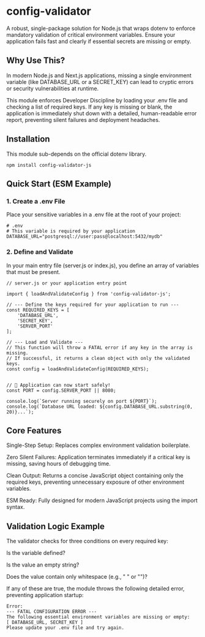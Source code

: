 # config-validator
A robust, single-package solution for Node.js that wraps dotenv to enforce mandatory validation of critical environment variables. Ensure your application fails fast and clearly if essential secrets are missing or empty.

## Why Use This?
In modern Node.js and Next.js applications, missing a single environment variable (like DATABASE_URL or a SECRET_KEY) can lead to cryptic errors or security vulnerabilities at runtime.

This module enforces Developer Discipline by loading your .env file and checking a list of required keys. If any key is missing or blank, the application is immediately shut down with a detailed, human-readable error report, preventing silent failures and deployment headaches.

## Installation
This module sub-depends on the official dotenv library.
```
npm install config-validator-js
```
## Quick Start (ESM Example)
### 1. Create a .env File
Place your sensitive variables in a .env file at the root of your project:
```
# .env
# This variable is required by your application
DATABASE_URL="postgresql://user:pass@localhost:5432/mydb"
```
### 2. Define and Validate
In your main entry file (server.js or index.js), you define an array of variables that must be present.
```
// server.js or your application entry point

import { loadAndValidateConfig } from 'config-validator-js';

// --- Define the keys required for your application to run ---
const REQUIRED_KEYS = [
    'DATABASE_URL', 
    'SECRET_KEY',
    'SERVER_PORT'
];

// --- Load and Validate ---
// This function will throw a FATAL error if any key in the array is missing.
// If successful, it returns a clean object with only the validated keys.
const config = loadAndValidateConfig(REQUIRED_KEYS);


// 🚀 Application can now start safely!
const PORT = config.SERVER_PORT || 8080;

console.log(`Server running securely on port ${PORT}`);
console.log(`Database URL loaded: ${config.DATABASE_URL.substring(0, 20)}...`);
```
## Core Features
Single-Step Setup: Replaces complex environment validation boilerplate.

Zero Silent Failures: Application terminates immediately if a critical key is missing, saving hours of debugging time.

Clean Output: Returns a concise JavaScript object containing only the required keys, preventing unnecessary exposure of other environment variables.

ESM Ready: Fully designed for modern JavaScript projects using the import syntax.

## Validation Logic Example
The validator checks for three conditions on every required key:

Is the variable defined?

Is the value an empty string?

Does the value contain only whitespace (e.g., "   " or "")?

If any of these are true, the module throws the following detailed error, preventing application startup:
```
Error:
--- FATAL CONFIGURATION ERROR ---
The following essential environment variables are missing or empty:
[ DATABASE_URL, SECRET_KEY ]
Please update your .env file and try again.
```
